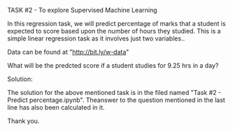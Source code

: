 TASK #2 - To explore Supervised Machine Learning

In this regression task, we will predict percentage of marks that a student is expected to score based upon the number of hours they studied. This is a simple linear regression task as it involves just two variables..

Data can be found at "http://bit.ly/w-data"

What will be the predcted score if a student studies for 9.25 hrs in a day?



Solution:

The solution for the above mentioned task is in the filed named "Task #2 - Predict percentage.ipynb". Theanswer to the question mentioned in the last line has also been calculated in it.

Thank you.
